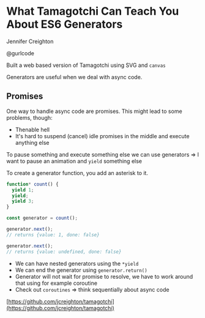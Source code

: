 # What Tamagotchi Can Teach You About ES6 Generators

Jennifer Creighton

@gurlcode

Built a web based version of Tamagotchi using SVG and `canvas`

Generators are useful when we deal with async code.

## Promises

One way to handle async code are promises. This might lead to some problems, though:

* Thenable hell
* It's hard to suspend (cancel) idle promises in the middle and execute anything else

To pause something and execute something else we can use generators => I want to pause an animation and `yield` something else

To create a generator function, you add an asterisk to it.

```javascript
function* count() {
  yield 1;
  yield;
  yield 3;
}

const generator = count();

generator.next();
// returns {value: 1, done: false}

generator.next();
// returns {value: undefined, done: false}
```

* We can have nested generators using the `*yield`
* We can end the generator using `generator.return()`
* Generator will not wait for promise to resolve, we have to work around that using for example coroutine
* Check out `coroutines` => think sequentially about async code

[https://github.com/jcreighton/tamagotchi](https://github.com/jcreighton/tamagotchi)
